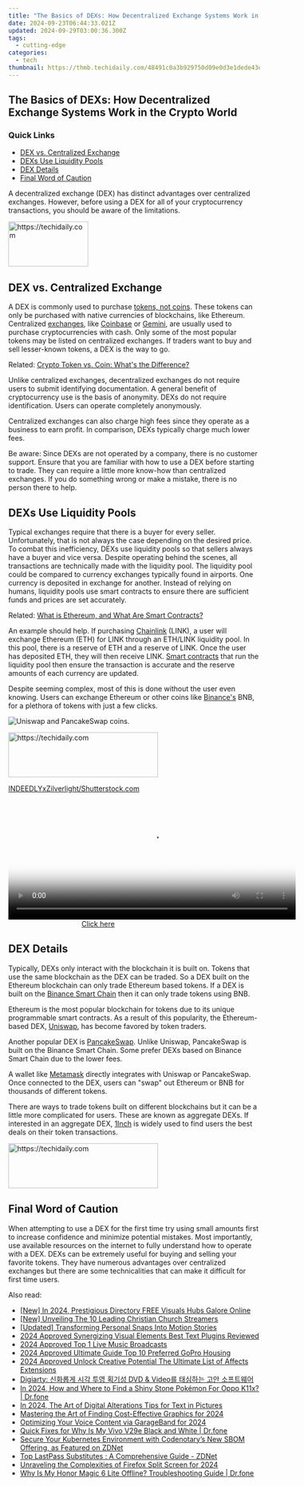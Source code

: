 ```yaml
---
title: "The Basics of DEXs: How Decentralized Exchange Systems Work in the Crypto World"
date: 2024-09-23T06:44:33.021Z
updated: 2024-09-29T03:00:36.300Z
tags:
  - cutting-edge
categories:
  - tech
thumbnail: https://thmb.techidaily.com/48491c0a3b929750d09e0d3e1dede43e654117023e73246a1998baa96a66f8fd.jpg
---
```


## The Basics of DEXs: How Decentralized Exchange Systems Work in the Crypto World

### Quick Links

* [DEX vs. Centralized Exchange](https://facebook-video-recording.techidaily.com/updated-2024-approved-optimized-strategies-for-youtube-and-facebook-cross-posting/)
* [DEXs Use Liquidity Pools](https://blog-min.techidaily.com/how-to-play-mp4-files-on-xiaomi-redmi-a2-by-aiseesoft-video-converter-play-mp4-on-android/)
* [DEX Details](https://screen-mirroring-recording.techidaily.com/updated-2024-approved-windowgrabber-3d-top-choice/)
* [Final Word of Caution](https://win-blog.techidaily.com/vinho-verde-this-light-slightly-effervescent-wine-is-produced-mostly-in-the-northwest-region-of-minho-and-is-often-served-chilled-alongside-tapas-style-bite473/)

 A decentralized exchange (DEX) has distinct advantages over centralized exchanges. However, before using a DEX for all of your cryptocurrency transactions, you should be aware of the limitations.

<!-- affiliate ads begin -->
<a href="https://aligracehair.sjv.io/c/5597632/2135366/19272" target="_top" id="2135366">
  <img src="//a.impactradius-go.com/display-ad/19272-2135366" border="0" alt="https://techidaily.com" width="160" height="90"/>
</a>
<img height="0" width="0" src="https://aligracehair.sjv.io/i/5597632/2135366/19272" style="position:absolute;visibility:hidden;" border="0" />
<!-- affiliate ads end -->

##  DEX vs. Centralized Exchange

 A DEX is commonly used to purchase [tokens, not coins](https://vimeo-videos.techidaily.com/new-turbo-charging-your-vimeo-views-for-2024/). These tokens can only be purchased with native currencies of blockchains, like Ethereum. Centralized [exchanges](https://fake-location.techidaily.com/fake-the-location-to-get-around-the-mlb-blackouts-on-apple-iphone-15-pro-max-drfone-by-drfone-virtual-ios/), like [Coinbase](https://www.coinbase.com/) or [Gemini](https://www.gemini.com/), are usually used to purchase cryptocurrencies with cash. Only some of the most popular tokens may be listed on centralized exchanges. If traders want to buy and sell lesser-known tokens, a DEX is the way to go.

Related: [Crypto Token vs. Coin: What's the Difference?](https://vimeo-videos.techidaily.com/new-turbo-charging-your-vimeo-views-for-2024/) 

 Unlike centralized exchanges, decentralized exchanges do not require users to submit identifying documentation. A general benefit of cryptocurrency use is the basis of anonymity. DEXs do not require identification. Users can operate completely anonymously.

 Centralized exchanges can also charge high fees since they operate as a business to earn profit. In comparison, DEXs typically charge much lower fees.

 Be aware: Since DEXs are not operated by a company, there is no customer support. Ensure that you are familiar with how to use a DEX before starting to trade. They can require a little more know-how than centralized exchanges. If you do something wrong or make a mistake, there is no person there to help.

##  DEXs Use Liquidity Pools

 Typical exchanges require that there is a buyer for every seller. Unfortunately, that is not always the case depending on the desired price. To combat this inefficiency, DEXs use liquidity pools so that sellers always have a buyer and vice versa. Despite operating behind the scenes, all transactions are technically made with the liquidity pool. The liquidity pool could be compared to currency exchanges typically found in airports. One currency is deposited in exchange for another. Instead of relying on humans, liquidity pools use smart contracts to ensure there are sufficient funds and prices are set accurately.

Related: [What is Ethereum, and What Are Smart Contracts?](https://extra-information.techidaily.com/in-2024-automated-opener-your-srt-files-windows-and-mac/) 

 An example should help. If purchasing [Chainlink](https://chain.link/) (LINK), a user will exchange Ethereum (ETH) for LINK through an ETH/LINK liquidity pool. In this pool, there is a reserve of ETH and a reserve of LINK. Once the user has deposited ETH, they will then receive LINK. [Smart contracts](https://extra-information.techidaily.com/in-2024-automated-opener-your-srt-files-windows-and-mac/) that run the liquidity pool then ensure the transaction is accurate and the reserve amounts of each currency are updated.

 Despite seeming complex, most of this is done without the user even knowing. Users can exchange Ethereum or other coins like [Binance's](https://binance.pxf.io/c/156932/974146/12872?subId1=UUhtgUeUpU206162&subId2=ehtg&u=https%3A%2F%2Fwww.binance.us%2F&ourl=https%3A%2F%2Fwww.binance.us%2Fen%2Fhome) BNB, for a plethora of tokens with just a few clicks.

![Uniswap and PancakeSwap coins.](https://static1.howtogeekimages.com/wordpress/wp-content/uploads/2022/04/shutterstock_1966756618.png) 

<!-- affiliate ads begin -->
<a href="https://aligracehair.sjv.io/c/5597632/2047361/19272" target="_top" id="2047361">
  <img src="//a.impactradius-go.com/display-ad/19272-2047361" border="0" alt="https://techidaily.com" width="300" height="90"/>
</a>
<img height="0" width="0" src="https://aligracehair.sjv.io/i/5597632/2047361/19272" style="position:absolute;visibility:hidden;" border="0" />
<!-- affiliate ads end -->

[INDEEDLYxZilverlight/Shutterstock.com](https://www.shutterstock.com/image-vector/uniswap-pancakeswap-coin-crypto-market-1966756618)

<!-- affiliate ads begin -->
<span id="1993650">
					<video width="576" height="240" style="cursor:pointer"
           poster="//a.impactradius-go.com/display-clicktoplayimage/1993650.png"
           onclick="if(!this.playClicked){this.play();this.setAttribute('controls',true);this.playClicked=true;}">
	   <source src="//a.impactradius-go.com/display-ad/22993-1993650">
	   <img src="//a.impactradius-go.com/display-clicktoplayimage/1993650.png" style="border: none; height: 100%; width: 100%; object-fit: contain">
	</video>
	<div style="width:360px;text-align:center"><a href="javascript:window.open(decodeURIComponent('https%3A%2F%2Fhomestyler.sjv.io%2Fc%2F5597632%2F1993650%2F22993'), '_blank');void(0);">Click here</a></div>
</span>
<img height="0" width="0" src="https://imp.pxf.io/i/5597632/1993650/22993" style="position:absolute;visibility:hidden;" border="0" />
<!-- affiliate ads end -->

##  DEX Details

 Typically, DEXs only interact with the blockchain it is built on. Tokens that use the same blockchain as the DEX can be traded. So a DEX built on the Ethereum blockchain can only trade Ethereum based tokens. If a DEX is built on the [Binance Smart Chain](https://www.bnbchain.world/en/smartChain) then it can only trade tokens using BNB.

 Ethereum is the most popular blockchain for tokens due to its unique programmable smart contracts. As a result of this popularity, the Ethereum-based DEX, [Uniswap](https://uniswap.org/), has become favored by token traders.

 Another popular DEX is [PancakeSwap](https://pancakeswap.finance/). Unlike Uniswap, PancakeSwap is built on the Binance Smart Chain. Some prefer DEXs based on Binance Smart Chain due to the lower fees.

 A wallet like [Metamask](https://metamask.io/) directly integrates with Uniswap or PancakeSwap. Once connected to the DEX, users can "swap" out Ethereum or BNB for thousands of different tokens.

 There are ways to trade tokens built on different blockchains but it can be a little more complicated for users. These are known as aggregate DEXs. If interested in an aggregate DEX, [1Inch](https://app.1inch.io/#/1/swap/ETH/DAI) is widely used to find users the best deals on their token transactions.

<!-- affiliate ads begin -->
<a href="https://aligracehair.sjv.io/c/5597632/2027162/19272" target="_top" id="2027162">
  <img src="//a.impactradius-go.com/display-ad/19272-2027162" border="0" alt="https://techidaily.com" width="300" height="90"/>
</a>
<img height="0" width="0" src="https://aligracehair.sjv.io/i/5597632/2027162/19272" style="position:absolute;visibility:hidden;" border="0" />
<!-- affiliate ads end -->

##  Final Word of Caution

 When attempting to use a DEX for the first time try using small amounts first to increase confidence and minimize potential mistakes. Most importantly, use available resources on the internet to fully understand how to operate with a DEX. DEXs can be extremely useful for buying and selling your favorite tokens. They have numerous advantages over centralized exchanges but there are some technicalities that can make it difficult for first time users.

<ins class="adsbygoogle"
     style="display:block"
     data-ad-format="autorelaxed"
     data-ad-client="ca-pub-7571918770474297"
     data-ad-slot="1223367746"></ins>

<ins class="adsbygoogle"
     style="display:block"
     data-ad-client="ca-pub-7571918770474297"
     data-ad-slot="8358498916"
     data-ad-format="auto"
     data-full-width-responsive="true"></ins>

<span class="atpl-alsoreadstyle">Also read:</span>
<div><ul>
<li><a href="https://fox-links.techidaily.com/new-in-2024-prestigious-directory-free-visuals-hubs-galore-online/"><u>[New] In 2024, Prestigious Directory FREE Visuals Hubs Galore Online</u></a></li>
<li><a href="https://some-skills.techidaily.com/new-unveiling-the-10-leading-christian-church-streamers/"><u>[New] Unveiling The 10 Leading Christian Church Streamers</u></a></li>
<li><a href="https://some-skills.techidaily.com/updated-transforming-personal-snaps-into-motion-stories/"><u>[Updated] Transforming Personal Snaps Into Motion Stories</u></a></li>
<li><a href="https://some-skills.techidaily.com/2024-approved-synergizing-visual-elements-best-text-plugins-reviewed/"><u>2024 Approved Synergizing Visual Elements Best Text Plugins Reviewed</u></a></li>
<li><a href="https://some-skills.techidaily.com/2024-approved-top-1-live-music-broadcasts/"><u>2024 Approved Top 1 Live Music Broadcasts</u></a></li>
<li><a href="https://some-skills.techidaily.com/2024-approved-ultimate-guide-top-10-preferred-gopro-housing/"><u>2024 Approved Ultimate Guide Top 10 Preferred GoPro Housing</u></a></li>
<li><a href="https://some-skills.techidaily.com/2024-approved-unlock-creative-potential-the-ultimate-list-of-affects-extensions/"><u>2024 Approved Unlock Creative Potential The Ultimate List of Affects Extensions</u></a></li>
<li><a href="https://discover-extraordinary.techidaily.com/digiarty-dvd-and-video/"><u>Digiarty: 신화롭게 시각 투영 획기성 DVD & Video를 태심하는 고안 소프트웨어</u></a></li>
<li><a href="https://android-pokemon-go.techidaily.com/in-2024-how-and-where-to-find-a-shiny-stone-pokemon-for-oppo-k11x-drfone-by-drfone-virtual-android/"><u>In 2024, How and Where to Find a Shiny Stone Pokémon For Oppo K11x? | Dr.fone</u></a></li>
<li><a href="https://some-skills.techidaily.com/in-2024-the-art-of-digital-alterations-tips-for-text-in-pictures/"><u>In 2024, The Art of Digital Alterations Tips for Text in Pictures</u></a></li>
<li><a href="https://extra-guidance.techidaily.com/mastering-the-art-of-finding-cost-effective-graphics-for-2024/"><u>Mastering the Art of Finding Cost-Effective Graphics for 2024</u></a></li>
<li><a href="https://extra-guidance.techidaily.com/optimizing-your-voice-content-via-garageband-for-2024/"><u>Optimizing Your Voice Content via GarageBand for 2024</u></a></li>
<li><a href="https://fix-guide.techidaily.com/quick-fixes-for-why-is-my-vivo-v29e-black-and-white-drfone-by-drfone-fix-android-problems-fix-android-problems/"><u>Quick Fixes for Why Is My Vivo V29e Black and White | Dr.fone</u></a></li>
<li><a href="https://app-tips.techidaily.com/secure-your-kubernetes-environment-with-codenotarys-new-sbom-offering-as-featured-on-zdnet/"><u>Secure Your Kubernetes Environment with Codenotary’s New SBOM Offering, as Featured on ZDNet</u></a></li>
<li><a href="https://app-tips.techidaily.com/top-lastpass-substitutes-a-comprehensive-guide-zdnet/"><u>Top LastPass Substitutes : A Comprehensive Guide - ZDNet</u></a></li>
<li><a href="https://some-skills.techidaily.com/unraveling-the-complexities-of-firefox-split-screen-for-2024/"><u>Unraveling the Complexities of Firefox Split Screen for 2024</u></a></li>
<li><a href="https://howto.techidaily.com/why-is-my-honor-magic-6-lite-offline-troubleshooting-guide-drfone-by-drfone-fix-android-problems-fix-android-problems/"><u>Why Is My Honor Magic 6 Lite Offline? Troubleshooting Guide | Dr.fone</u></a></li>
</ul></div>

